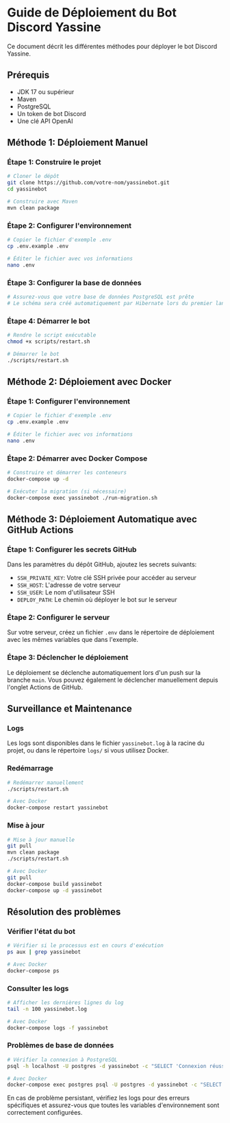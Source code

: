 # Guide de Déploiement du Bot Discord Yassine

Ce document décrit les différentes méthodes pour déployer le bot Discord Yassine.

## Prérequis

- JDK 17 ou supérieur
- Maven
- PostgreSQL
- Un token de bot Discord
- Une clé API OpenAI

## Méthode 1: Déploiement Manuel

### Étape 1: Construire le projet

```bash
# Cloner le dépôt
git clone https://github.com/votre-nom/yassinebot.git
cd yassinebot

# Construire avec Maven
mvn clean package
```

### Étape 2: Configurer l'environnement

```bash
# Copier le fichier d'exemple .env
cp .env.example .env

# Éditer le fichier avec vos informations
nano .env
```

### Étape 3: Configurer la base de données

```bash
# Assurez-vous que votre base de données PostgreSQL est prête
# Le schéma sera créé automatiquement par Hibernate lors du premier lancement
```

### Étape 4: Démarrer le bot

```bash
# Rendre le script exécutable
chmod +x scripts/restart.sh

# Démarrer le bot
./scripts/restart.sh
```

## Méthode 2: Déploiement avec Docker

### Étape 1: Configurer l'environnement

```bash
# Copier le fichier d'exemple .env
cp .env.example .env

# Éditer le fichier avec vos informations
nano .env
```

### Étape 2: Démarrer avec Docker Compose

```bash
# Construire et démarrer les conteneurs
docker-compose up -d

# Exécuter la migration (si nécessaire)
docker-compose exec yassinebot ./run-migration.sh
```

## Méthode 3: Déploiement Automatique avec GitHub Actions

### Étape 1: Configurer les secrets GitHub

Dans les paramètres du dépôt GitHub, ajoutez les secrets suivants:

- `SSH_PRIVATE_KEY`: Votre clé SSH privée pour accéder au serveur
- `SSH_HOST`: L'adresse de votre serveur
- `SSH_USER`: Le nom d'utilisateur SSH
- `DEPLOY_PATH`: Le chemin où déployer le bot sur le serveur

### Étape 2: Configurer le serveur

Sur votre serveur, créez un fichier `.env` dans le répertoire de déploiement avec les mêmes variables que dans l'exemple.

### Étape 3: Déclencher le déploiement

Le déploiement se déclenche automatiquement lors d'un push sur la branche `main`. Vous pouvez également le déclencher manuellement depuis l'onglet Actions de GitHub.

## Surveillance et Maintenance

### Logs

Les logs sont disponibles dans le fichier `yassinebot.log` à la racine du projet, ou dans le répertoire `logs/` si vous utilisez Docker.

### Redémarrage

```bash
# Redémarrer manuellement
./scripts/restart.sh

# Avec Docker
docker-compose restart yassinebot
```

### Mise à jour

```bash
# Mise à jour manuelle
git pull
mvn clean package
./scripts/restart.sh

# Avec Docker
git pull
docker-compose build yassinebot
docker-compose up -d yassinebot
```

## Résolution des problèmes

### Vérifier l'état du bot

```bash
# Vérifier si le processus est en cours d'exécution
ps aux | grep yassinebot

# Avec Docker
docker-compose ps
```

### Consulter les logs

```bash
# Afficher les dernières lignes du log
tail -n 100 yassinebot.log

# Avec Docker
docker-compose logs -f yassinebot
```

### Problèmes de base de données

```bash
# Vérifier la connexion à PostgreSQL
psql -h localhost -U postgres -d yassinebot -c "SELECT 'Connexion réussie';"

# Avec Docker
docker-compose exec postgres psql -U postgres -d yassinebot -c "SELECT 'Connexion réussie';"
```

En cas de problème persistant, vérifiez les logs pour des erreurs spécifiques et assurez-vous que toutes les variables d'environnement sont correctement configurées.
